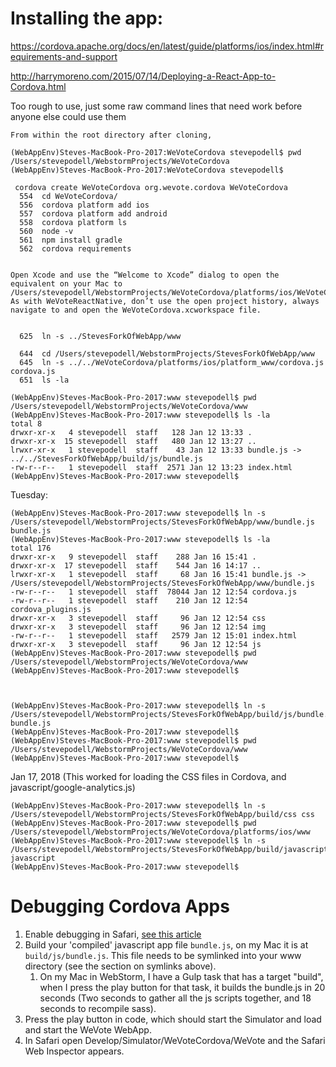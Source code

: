 # Installing the app:

https://cordova.apache.org/docs/en/latest/guide/platforms/ios/index.html#requirements-and-support

http://harrymoreno.com/2015/07/14/Deploying-a-React-App-to-Cordova.html

Too rough to use, just some raw command lines that need work before anyone else could use them

    From within the root directory after cloning,
    
    (WebAppEnv)Steves-MacBook-Pro-2017:WeVoteCordova stevepodell$ pwd
    /Users/stevepodell/WebstormProjects/WeVoteCordova
    (WebAppEnv)Steves-MacBook-Pro-2017:WeVoteCordova stevepodell$ 
    
     cordova create WeVoteCordova org.wevote.cordova WeVoteCordova 
      554  cd WeVoteCordova/
      556  cordova platform add ios
      557  cordova platform add android
      558  cordova platform ls
      560  node -v
      561  npm install gradle
      562  cordova requirements
  
    
    Open Xcode and use the “Welcome to Xcode” dialog to open the equivalent on your Mac to /Users/stevepodell/WebstormProjects/WeVoteCordova/platforms/ios/WeVoteCordova.xcworkspace
    As with WeVoteReactNative, don’t use the open project history, always navigate to and open the WeVoteCordova.xcworkspace file.
    
        
      625  ln -s ../StevesForkOfWebApp/www
    
      644  cd /Users/stevepodell/WebstormProjects/StevesForkOfWebApp/www
      645  ln -s ../../WeVoteCordova/platforms/ios/platform_www/cordova.js cordova.js
      651  ls -la
    
    (WebAppEnv)Steves-MacBook-Pro-2017:www stevepodell$ pwd
    /Users/stevepodell/WebstormProjects/WeVoteCordova/www
    (WebAppEnv)Steves-MacBook-Pro-2017:www stevepodell$ ls -la
    total 8
    drwxr-xr-x   4 stevepodell  staff   128 Jan 12 13:33 .
    drwxr-xr-x  15 stevepodell  staff   480 Jan 12 13:27 ..
    lrwxr-xr-x   1 stevepodell  staff    43 Jan 12 13:33 bundle.js -> ../../StevesForkOfWebApp/build/js/bundle.js
    -rw-r--r--   1 stevepodell  staff  2571 Jan 12 13:23 index.html
    (WebAppEnv)Steves-MacBook-Pro-2017:www stevepodell$ 

Tuesday:
 
    (WebAppEnv)Steves-MacBook-Pro-2017:www stevepodell$ ln -s /Users/stevepodell/WebstormProjects/StevesForkOfWebApp/www/bundle.js bundle.js
    (WebAppEnv)Steves-MacBook-Pro-2017:www stevepodell$ ls -la
    total 176
    drwxr-xr-x   9 stevepodell  staff    288 Jan 16 15:41 .
    drwxr-xr-x  17 stevepodell  staff    544 Jan 16 14:17 ..
    lrwxr-xr-x   1 stevepodell  staff     68 Jan 16 15:41 bundle.js -> /Users/stevepodell/WebstormProjects/StevesForkOfWebApp/www/bundle.js
    -rw-r--r--   1 stevepodell  staff  78044 Jan 12 12:54 cordova.js
    -rw-r--r--   1 stevepodell  staff    210 Jan 12 12:54 cordova_plugins.js
    drwxr-xr-x   3 stevepodell  staff     96 Jan 12 12:54 css
    drwxr-xr-x   3 stevepodell  staff     96 Jan 12 12:54 img
    -rw-r--r--   1 stevepodell  staff   2579 Jan 12 15:01 index.html
    drwxr-xr-x   3 stevepodell  staff     96 Jan 12 12:54 js
    (WebAppEnv)Steves-MacBook-Pro-2017:www stevepodell$ pwd
    /Users/stevepodell/WebstormProjects/WeVoteCordova/www
    (WebAppEnv)Steves-MacBook-Pro-2017:www stevepodell$ 



    (WebAppEnv)Steves-MacBook-Pro-2017:www stevepodell$ ln -s /Users/stevepodell/WebstormProjects/StevesForkOfWebApp/build/js/bundle.js bundle.js
    (WebAppEnv)Steves-MacBook-Pro-2017:www stevepodell$ 
    (WebAppEnv)Steves-MacBook-Pro-2017:www stevepodell$ pwd
    /Users/stevepodell/WebstormProjects/WeVoteCordova/www
    (WebAppEnv)Steves-MacBook-Pro-2017:www stevepodell$ 

Jan 17, 2018 (This worked for loading the CSS files in Cordova, and javascript/google-analytics.js)

    (WebAppEnv)Steves-MacBook-Pro-2017:www stevepodell$ ln -s /Users/stevepodell/WebstormProjects/StevesForkOfWebApp/build/css css
    (WebAppEnv)Steves-MacBook-Pro-2017:www stevepodell$ pwd
    /Users/stevepodell/WebstormProjects/WeVoteCordova/platforms/ios/www
    (WebAppEnv)Steves-MacBook-Pro-2017:www stevepodell$ ln -s /Users/stevepodell/WebstormProjects/StevesForkOfWebApp/build/javascript javascript
    (WebAppEnv)Steves-MacBook-Pro-2017:www stevepodell$ 



# Debugging Cordova Apps


1. Enable debugging in Safari, [see this article](http://geeklearning.io/apache-cordova-and-remote-debugging-on-ios/)
1. Build your 'compiled' javascript app file `bundle.js`, on my Mac it is at `build/js/bundle.js`.  This file needs to be symlinked
into your www directory (see the section on symlinks above).
    1. On my Mac in WebStorm, I have a Gulp task that has a target "build", when I press the play button for that task, it builds the
bundle.js in 20 seconds (Two seconds to gather all the js scripts together, and 18 seconds to recompile sass).
1. Press the play button in code, which should start the Simulator and load and start the WeVote WebApp.
1. In Safari open Develop/Simulator/WeVoteCordova/WeVote and the Safari Web Inspector appears.



